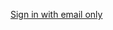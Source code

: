 [Sign in with email only](/docs/guides/pwd-optional-sign-in-email/nodeexpress/main/)
<!--TODO: Change link when ASPNET becomes available-->
